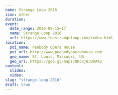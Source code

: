```yaml
---
name: Strange Loop 2016
icon: other
duration:
event:
  date_range: 2016-09-15⋯17
  name: Strange Loop 2016
  url: https://www.thestrangeloop.com/index.html
location:
  poi_name: Peabody Opera House
  poi_url: http://www.peabodyoperahouse.com
  geo_name: St. Louis, Missouri, US
  geo_url: https://goo.gl/maps/QKcxjB3DRA42
content:
  slides:
  video:
slug: "strange-loop-2016"
draft: true
---
```

